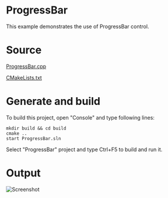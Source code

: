 # ProgressBar

This example demonstrates the use of ProgressBar control.

# Source

[ProgressBar.cpp](ProgressBar.cpp)

[CMakeLists.txt](CMakeLists.txt)

# Generate and build

To build this project, open "Console" and type following lines:

``` shell
mkdir build && cd build
cmake .. 
start ProgressBar.sln
```

Select "ProgressBar" project and type Ctrl+F5 to build and run it.

# Output

![Screenshot](../../../docs/Pictures/ProgressBar.png)
